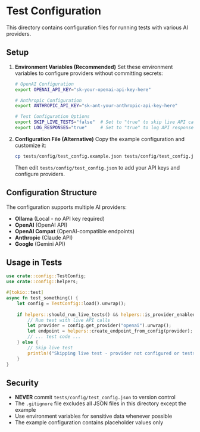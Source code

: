 # Test Configuration

This directory contains configuration files for running tests with various AI providers.

## Setup

1. **Environment Variables (Recommended)**
   Set these environment variables to configure providers without committing secrets:
   
   ```bash
   # OpenAI Configuration
   export OPENAI_API_KEY="sk-your-openai-api-key-here"
   
   # Anthropic Configuration  
   export ANTHROPIC_API_KEY="sk-ant-your-anthropic-api-key-here"
   
   # Test Configuration Options
   export SKIP_LIVE_TESTS="false"  # Set to "true" to skip live API calls
   export LOG_RESPONSES="true"     # Set to "true" to log API responses
   ```

2. **Configuration File (Alternative)**
   Copy the example configuration and customize it:
   
   ```bash
   cp tests/config/test_config.example.json tests/config/test_config.json
   ```
   
   Then edit `tests/config/test_config.json` to add your API keys and configure providers.

## Configuration Structure

The configuration supports multiple AI providers:

- **Ollama** (Local - no API key required)
- **OpenAI** (OpenAI API)
- **OpenAI Compat** (OpenAI-compatible endpoints)
- **Anthropic** (Claude API)
- **Google** (Gemini API)

## Usage in Tests

```rust
use crate::config::TestConfig;
use crate::config::helpers;

#[tokio::test]
async fn test_something() {
    let config = TestConfig::load().unwrap();
    
    if helpers::should_run_live_tests() && helpers::is_provider_enabled("openai") {
        // Run test with live API calls
        let provider = config.get_provider("openai").unwrap();
        let endpoint = helpers::create_endpoint_from_config(provider);
        // ... test code ...
    } else {
        // Skip live test
        println!("Skipping live test - provider not configured or tests disabled");
    }
}
```

## Security

- **NEVER** commit `tests/config/test_config.json` to version control
- The `.gitignore` file excludes all JSON files in this directory except the example
- Use environment variables for sensitive data whenever possible
- The example configuration contains placeholder values only